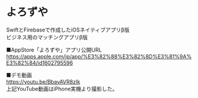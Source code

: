 # よろずや<br>

SwiftとFirebaseで作成したiOSネイティブアプリβ版<br>
ビジネス用のマッチングアプリβ版<br>

■AppStore「よろずや」アプリ公開URL<br>
https://apps.apple.com/jp/app/%E3%82%88%E3%82%8D%E3%81%9A%E3%82%84/id1602795596<br>

■デモ動画<br>
https://youtu.be/BbavAVR8zIk<br>
上記YouTube動画はiPhone実機より撮影した。
